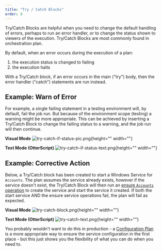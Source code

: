 ```yaml
---
title: "Try / Catch Blocks"
order: 8
---
```


Try/Catch Blocks are helpful when you need to change the default handling of errors, perhaps to run an error handler, or to change the status shown to viewers of the execution. Try/Catch Blocks are most commonly found in orchestration plan.

By default, when an error occurs during the execution of a plan:

1. the execution status is changed to failing
2. the execution halts

With a Try/Catch block, if an error occurs in the main ("try") body, then the error handler ("catch") statements are run instead. 

## Example: Warn of Error
For example, a single failing statement in a testing environment will, by default, fail the job run. But because of the environment scope (testing) a warning might be more appropriate. This can be achieved by inserting a Try/Catch Block to change the failing status to a warning, and the job run will then continue.

**Visual Mode**
![try-catch-if-status-pic.png](/resources/docs/try-catch-if-status-pic%281%29.png){height="" width=""}

**Text Mode (OtterScript)**
![try-catch-if-status-text.png](/resources/docs/try-catch-if-status-text.png){height="" width=""}

## Example: Corrective Action

Below, a Try/Catch block has been created to start a Windows Service for `Accounts`. The plan assumes the service already exists, however if the service doesn't exist, the Try/Catch Block will then run an [ensure `Accounts` operation](/docs/otter/reference/operations/services/ensure-service) to create the service and start the service it created. If both the start service AND the ensure service operations fail, the plan will fail as expected.

**Visual Mode**
![try-catch-block.png](/resources/docs/try-catch-block%281%29.png){height="" width=""}

**Text Mode (OtterScript)**
![try-catch-text.png](/resources/docs/try-catch-text%281%29.png){height="" width=""}

You probably wouldn't want to do this in production - a [Configuration Plan](/docs/otter/scripting-in-otter/otter-otterscript-and-operations#configuration) is a more appropriate way to ensure the service configuration in the first place - but this just shows you the flexibility of what you can do when you need to.